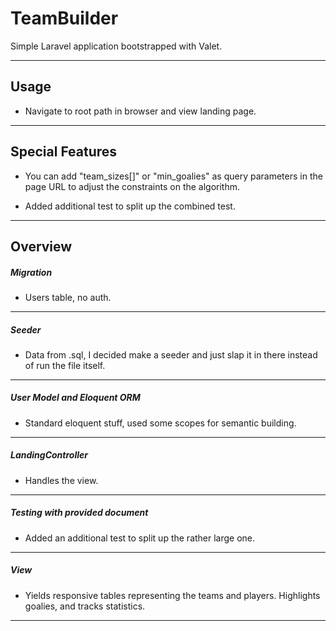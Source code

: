 # TeamBuilder

Simple Laravel application bootstrapped with Valet.

___


## Usage

- Navigate to root path in browser and view landing page.

___


## Special Features

- You can add "team_sizes[]" or "min_goalies" as query parameters in the page URL to adjust the constraints on the algorithm.

- Added additional test to split up the combined test.

___


## Overview

##### Migration

- Users table, no auth.
___

##### Seeder

- Data from .sql, I decided make a seeder and just slap it in there instead of run the file itself.
___

##### User Model and Eloquent ORM

- Standard eloquent stuff, used some scopes for semantic building.
___

##### LandingController 

- Handles the view.
___

##### Testing with provided document

- Added an additional test to split up the rather large one.
___

##### View

- Yields responsive tables representing the teams and players. Highlights goalies, and tracks statistics.
___

